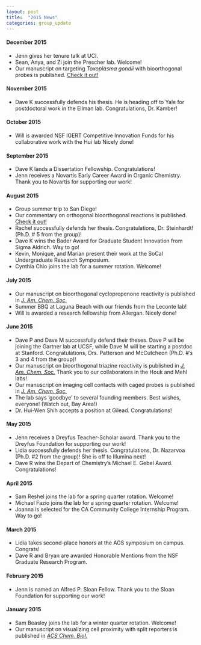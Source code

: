 ```yaml
---
layout: post
title:  "2015 News"
categories: group_update
---
```


#### December 2015
-   Jenn gives her tenure talk at UCI.
-   Sean, Anya, and Zi join the Prescher lab. Welcome!
-   Our manuscript on targeting *Toxoplasma gondii* with bioorthogonal
    probes is published. [Check it
    out!](http://www.sciencedirect.com/science/article/pii/S128645791500252X)

#### November 2015 
-   Dave K successfully defends his thesis. He is heading off to Yale
    for postdoctoral work in the Ellman lab. Congratulations, Dr.
    Kamber!


#### October 2015 
-   Will is awarded NSF IGERT Competitive Innovation Funds for his
    collaborative work with the Hui lab Nicely done!

#### September 2015 
-   Dave K lands a Dissertation Fellowship. Congratulations!
-   Jenn receives a Novartis Early Career Award in Organic Chemistry.
    Thank you to Novartis for supporting our work!

#### August 2015 
-   Group summer trip to San Diego!
-   Our commentary on orthogonal bioorthogonal reactions is published.
    [Check it
    out!](http://www.sciencedirect.com/science/article/pii/S1367593115000824)
-   Rachel successfully defends her thesis. Congratulations, Dr.
    Steinhardt! (Ph.D. \# 5 from the group)!
-   Dave K wins the Bader Award for Graduate Student Innovation from
    Sigma Aldrich. Way to go!
-   Kevin, Monique, and Marian present their work at the SoCal
    Undergraduate Research Symposium.
-   Cynthia Chio joins the lab for a summer rotation. Welcome!

#### July 2015 
-   Our manuscript on bioorthogonal cyclopropenone reactivity is
    published in [*J. Am.
    Chem. Soc.*](http://pubs.acs.org/doi/abs/10.1021/jacs.5b06969)
-   Summer BBQ at Laguna Beach with our friends from the Leconte lab!
-   Will is awarded a research fellowship from Allergan. Nicely done!

#### June 2015
-   Dave P and Dave M successfully defend their theses. Dave P will be
    joining the Gartner lab at UCSF, while Dave M will be starting a
    postdoc at Stanford. Congratulations, Drs. Patterson and
    McCutcheon (Ph.D. \#’s 3 and 4 from the group)!
-   Our manuscript on bioorthogonal triazine reactivity is published in
    [*J. Am.
    Chem. Soc.*](http://pubs.acs.org/doi/abs/10.1021/jacs.5b05100) Thank
    you to our collaborators in the Houk and Mehl labs!
-   Our manuscript on imaging cell contacts with caged probes is
    published in [*J. Am.
    Chem. Soc.*](http://pubs.acs.org/doi/abs/10.1021/jacs.5b02774)
-   The lab says ‘goodbye’ to several founding members. Best wishes,
    everyone! (Watch out, Bay Area!)
-   Dr. Hui-Wen Shih accepts a position at Gilead. Congratulations!

#### May 2015
-   Jenn receives a Dreyfus Teacher-Scholar award. Thank you to the
    Dreyfus Foundation for supporting our work!
-   Lidia successfully defends her thesis. Congratulations, Dr.
    Nazarvoa (Ph.D. \#2 from the group)! She is off to Illumina next!
-   Dave R wins the Depart of Chemistry’s Michael E. Gebel Award.
    Congratulations!

#### April 2015 
-   Sam Reshel joins the lab for a spring quarter rotation. Welcome!
-   Michael Fazio joins the lab for a spring quarter rotation. Welcome!
-   Joanna is selected for the CA Community College Internship Program.
    Way to go!

#### March 2015
-   Lidia takes second-place honors at the AGS symposium on campus.
    Congrats!
-   Dave R and Bryan are awarded Honorable Mentions from the NSF
    Graduate Research Program.

#### February 2015
-   Jenn is named an Alfred P. Sloan Fellow. Thank you to the Sloan
    Foundation for supporting our work!

#### January 2015
-   Sam Beasley joins the lab for a winter quarter rotation. Welcome!
-   Our manuscript on visualizing cell proximity with split reporters is
    published in [*ACS Chem.
    Biol.*](http://pubs.acs.org/doi/abs/10.1021/cb5007773)